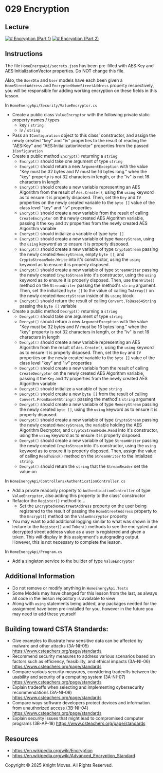 # 029 Encryption

## Lecture

[![# Encryption (Part 1)](https://img.youtube.com/vi/KSoNy85tLOM/0.jpg)](https://www.youtube.com/watch?v=KSoNy85tLOM)
[![# Encryption (Part 2)](https://img.youtube.com/vi/nLe8iiv6Ry8/0.jpg)](https://www.youtube.com/watch?v=nLe8iiv6Ry8)

## Instructions

The file `HomeEnergyApi/secrets.json` has been pre-filled with AES:Key and AES:InitializationVector properties. Do NOT change this file.

Also, the `UserDto` and `User` models have each been given a `HomeStreetAddress` and `EncryptedHomeStreetAddress` property respectively, you will be responsible for adding working encryption on these fields in this lesson.

In `HomeEnergyApi/Security/ValueEncryptor.cs`
- Create a public class `ValueEncryptor` with the following private static property names / types
    - key / `string`
    - iv / `string`
- Pass an `IConfiguration` object to this class' constructor, and assign the newly created "key" and "iv" properties to the result of reading the "AES:Key" and "AES:InitializationVector" properties from the passed `IConfiguration`
- Create a public method `Encrypt()` returning a `string`
    - `Encrypt()` should take one argument of type `string`
    - `Encrypt()` should return a new `ArgumentException` with the value "Key must be 32 bytes and IV must be 16 bytes long." when the "key" property is not 32 characters in length, or the "iv" is not 16 characters in length
    - `Encrypt()` should create a new variable representing an AES Algorithm from the result of `Aes.Create()`, using the `using` keyword as to ensure it is properly disposed. Then, set the `Key` and `IV` properties on the newly created variable to the `byte []` value of the class level "key" and "iv" properties
    - `Encrypt()` should create a new variable from the result of calling `CreateEncryptor` on the newly created AES Algorithm variable, passing it the `Key` and `IV` properties from the newly created AES Algorithm variable
    - `Encrypt()` should initialize a variable of type `byte []`
    - `Encrypt()` should create a new variable of type `MemoryStream`, using the `using` keyword as to ensure it is properly disposed.
    - `Encrypt()` should create a new variable of type `CryptoStream` passing the newly created `MemoryStream`, empty `byte []`, and `CryptoStreamMode.Write` into it's constructor, using the `using` keyword as to ensure it is properly disposed.
    - `Encrypt()` should create a new variable of type `StreamWriter` passing the newly created `CryptoStream` into it's constructor, using the `using` keyword as to ensure it is properly disposed. Then, use the `Write()` method on the `StreamWriter` passing the method's `string` argument. Then, set the initialized `byte []` to the value of calling `ToArray()` on the newly created `MemortyStream` inside of its `using` block
    - `Encrypt()` should return the result of calling `Convert.ToBase64String` passing the `byte []` variable
- Create a public method `Decrypt()` returning a `string`
    - `Decrypt()` should take one argument of type `string`
    - `Decrypt()` should return a new `ArgumentException` with the value "Key must be 32 bytes and IV must be 16 bytes long." when the "key" property is not 32 characters in length, or the "iv" is not 16 characters in length
    - `Decrypt()` should create a new variable representing an AES Algorithm from the result of `Aes.Create()`, using the `using` keyword as to ensure it is properly disposed. Then, set the `Key` and `IV` properties on the newly created variable to the `byte []` value of the class level "key" and "iv" properties
    - `Decrypt()` should create a new variable from the result of calling `CreateDecryptor` on the newly created AES Algorithm variable, passing it the `Key` and `IV` properties from the newly created AES Algorithm variable
    - `Decrypt()` should initialize a variable of type `string`
    - `Decrypt()` should create a new `byte []` from the result of calling `Convert.FromBase64String()` passing the method's `string` argument
    - `Decrypt()` should create a new variable of type `MemoryStream` passing the newly created `byte []`, using the `using` keyword as to ensure it is properly disposed.
    - `Decrypt()` should create a new variable of type `CryptoStream` passing the newly created `MemoryStream`, the variable holding the AES Algorithm Decryptor, and `CryptoStreamMode.Read` into it's constructor, using the `using` keyword as to ensure it is properly disposed.
    - `Decrypt()` should create a new variable of type `StreamWriter` passing the newly created `CryptoStream` into it's constructor, using the `using` keyword as to ensure it is properly disposed. Then, assign the value of calling `ReadToEnd()` method on the `StreamWriter` to the intialized `string`. 
    - `Decrypt()` should return the `string` that the `StreamReader` set the value on

In `HomeEnergyApi/Controllers/AuthenticationController.cs`
- Add a private readonly property to `AuthenticationController` of type `ValueEncryptor`, also adding this property to the class' constructor
- Refactor the `Register()` method to...
    - Set the `EncryptedHomeStreetAddress` property on the user being registered to the result of passing the `HomeStreetAddress` property to the `Encrypt()` method on the `ValueEncryptor` property
- You may want to add additional logging similar to what was shown in the lecture to the `Register()` and `Token()` methods to see the encrypted and decrypted street address value as a user is registered and given a token. This will display in this assignment's autograding output. However, this is not necessary to complete the lesson.

In `HomeEnergyApi/Program.cs`
- Add a singleton service to the builder of type `ValueEncryptor`

## Additional Information
- Do not remove or modify anything in `HomeEnergyApi.Tests`
- Some Models may have changed for this lesson from the last, as always all code in the lesson repository is available to view
- Along with `using` statements being added, any packages needed for the assignment have been pre-installed for you, however in the future you may need to add these yourself

## Building toward CSTA Standards:
- Give examples to illustrate how sensitive data can be affected by malware and other attacks (3A-NI-05) https://www.csteachers.org/page/standards
- Recommend security measures to address various scenarios based on factors such as efficiency, feasibility, and ethical impacts (3A-NI-06) https://www.csteachers.org/page/standards
- Compare various security measures, considering tradeoffs between the usability and security of a computing system (3A-NI-07) https://www.csteachers.org/page/standards
- Explain tradeoffs when selecting and implementing cybersecurity recommendations (3A-NI-08) https://www.csteachers.org/page/standards
- Compare ways software developers protect devices and information from unauthorized access (3B-NI-04) https://www.csteachers.org/page/standards
- Explain security issues that might lead to compromised computer programs (3B-AP-18) https://www.csteachers.org/page/standards

## Resources
- https://en.wikipedia.org/wiki/Encryption
- https://en.wikipedia.org/wiki/Advanced_Encryption_Standard

Copyright &copy; 2025 Knight Moves. All Rights Reserved.
